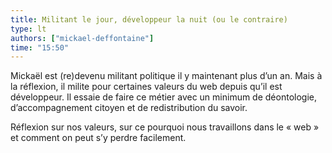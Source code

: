 ```yaml
---
title: Militant le jour, développeur la nuit (ou le contraire)
type: lt
authors: ["mickael-deffontaine"]
time: "15:50"
---
```


Mickaël est (re)devenu militant politique il y maintenant plus d’un an. Mais à la réflexion, il milite pour certaines valeurs du web depuis qu’il est développeur. Il essaie de faire ce métier avec un minimum de déontologie, d’accompagnement citoyen et de redistribution du savoir.

Réflexion sur nos valeurs, sur ce pourquoi nous travaillons dans le «&nbsp;web&nbsp;» et comment on peut s’y perdre facilement.
